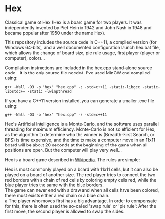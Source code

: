 # Hex
Classical game of Hex
(Hex is a board game for two players. It was independently invented by Piet Hein in 1942 and John Nash in 1948 and became popular after 1950 under the name Hex).

This repository includes the source code in C++11, a compiled version (for Windows 64-bits), and a well documented configuration launch hex.bat file, which allows the change of board size, pie rule usage, first player (player or computer), colors...

Compilation instructions are included in the hex.cpp stand-alone source code - it is the only source file needed. I've used MinGW and compiled using:

    g++ -Wall -O3 -o "hex" "hex.cpp" -s -std=c++11 -static-libgcc -static-libstdc++ -static -lwinpthread
If you have a C++11 version installed, you can generate a smaller .exe file using:

    g++ -Wall -O3 -o "hex" "hex.cpp" -s -std=c++11

Hex's Artificial Intelligence is a Monte-Carlo, and the software uses parallel threading for maximum efficiency. Monte-Carlo is not so efficient for Hex, as the algorithm to determine who the winner is (Breadth-First Search, or BFS) is time expensive, and the time to make a computer move in an 11x11 board will be about 20 seconds at the beginning of the game when all positions are open. But the computer will play very well...

Hex is a board game described in [Wikipedia](https://en.wikipedia.org/wiki/Hex_%28board_game%29). The rules are simple:

Hex is most commonly played on a board with 11x11 cells, but it can also be played on a board of another size. The red player tries to connect the two red borders with a chain of red cells by coloring empty cells red, while the blue player tries the same with the blue borders.<br>
The game can never end with a draw and when all cells have been colored, there must exists either a red chain or a blue chain.<br>a
The player who moves first has a big advantage. In order to compensate for this, there is often used the so-called 'swap rule' or 'pie rule': After the first move, the second player is allowed to swap the sides.
